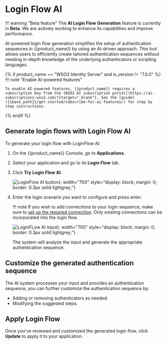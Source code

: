 # Login Flow AI

!!! warning "Beta feature"
    The **AI Login Flow Generation** feature is currently in **Beta**. We are actively working to enhance its capabilities and improve performance.

AI-powered login flow generation simplifies the setup of authentication sequences in {{product_name}} by using an AI-driven approach. This tool allows users to efficiently create tailored authentication sequences without needing in-depth knowledge of the underlying authenticators or scripting languages.

{% if product_name == "WSO2 Identity Server" and is_version != "7.0.0" %}
!!! note "Enable AI-powered features"

    To enable AI-powered features, {{product_name}} requires a subscription key from the [WSO2 AI subscription portal](https://ai-subscriptions.wso2.com/){target="_blank"}. See the [guide]({{base_path}}/get-started/subscribe-for-ai-features/) for step by step instructions.

{% endif %}
## Generate login flows with Login Flow AI

To generate your login flow with LoginFlow AI:

1. On the {{product_name}} Console, go to **Applications**.

2. Select your application and go to its **Login Flow** tab.

3. Click **Try Login Flow AI**.

    ![LoginFlow AI button]({{base_path}}/assets/img/guides/ai-loginflow-try.png){: width="700" style="display: block; margin: 0; border: 0.3px solid lightgrey;"}

4. Enter the login scenario you want to configure and press enter.

    !!! note
        If you wish to add connections to your login sequence, make sure to [set up the required connection]({{base_path}}/guides/authentication/#manage-connections). Only existing connections can be incorporated into the login flow.

    ![LoginFLow AI input]({{base_path}}/assets/img/guides/ai-loginflow-input.png){: width="700" style="display: block; margin: 0; border: 0.3px solid lightgrey;"}

    The system will analyze the input and generate the appropriate authentication sequence.

## Customize the generated authentication sequence

The AI system processes your input and provides an authentication sequence, you can further customize the authentication sequence by:

- Adding or removing authenticators as needed.
- Modifying the suggested steps.

## Apply Login Flow

Once you've reviewed and customized the generated login flow, click **Update** to apply it to your application.

